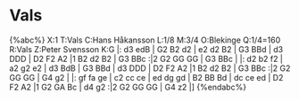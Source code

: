 # Vals

{%abc%}
X:1
T:Vals
C:Hans Håkansson
L:1/8
M:3/4
O:Blekinge
Q:1/4=160
R:Vals
Z:Peter Svensson
K:G
|: d3 edB    |  G2 B2 d2 | e2 d2  B2  |  G3 BBd    | d3 DDD    |
   D2 F2  A2 |1 B2 d2 B2 | G3 BBc    :|2 G2 GG  GG | G3 BBc    |
|: d2 b2  f2 |  a2 g2 e2 | d3 BdB     |  G3 BBd    | d3 DDD    |
   D2 F2  A2 |1 B2 d2 B2 | G3 BBc    :|2 G2 GG  GG | G4 g2     |
|: gf fa  ge |  c2 cc ce | ed dg  gd  |  B2 BB  Bd | dc ce  ed |
   D2 F2  A2 |1 G2 GA Bc | d4 g2     :|2 G2 GG  GG | G4 z2     |]
{%endabc%}
